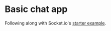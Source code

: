 # Basic chat app
Following along with Socket.io's [starter example](https://socket.io/get-started/chat/).
